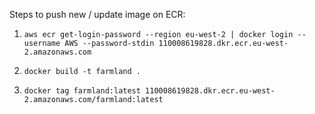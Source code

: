 Steps to push new / update image on ECR:


1. `aws ecr get-login-password --region eu-west-2 | docker login --username AWS --password-stdin 110008619828.dkr.ecr.eu-west-2.amazonaws.com`

2. `docker build -t farmland .`

3. `docker tag farmland:latest 110008619828.dkr.ecr.eu-west-2.amazonaws.com/farmland:latest`